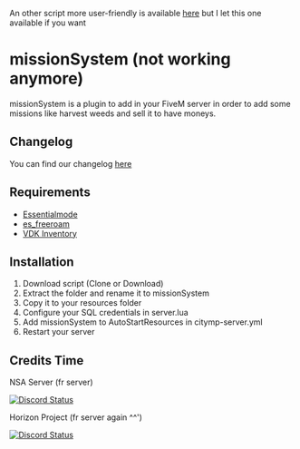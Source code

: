 An other script more user-friendly is available [here](https://forum.fivem.net/t/release-recolt-treatment-selling-jobs-system-v1-0/15465) but I let this one available if you want

# missionSystem (not working anymore)
missionSystem is a plugin to add in your FiveM server in order to add some missions like harvest weeds and sell it to have moneys.

## Changelog
You can find our changelog [here](CHANGELOG.md)

## Requirements
- [Essentialmode](https://github.com/kanersps/fivem-essentialmode)
- [es_freeroam](https://github.com/FiveM-Scripts/es_freeroam)
- [VDK Inventory](https://github.com/vodkhard/vdk_inventory)

## Installation
1. Download script (Clone or Download)
2. Extract the folder and rename it to missionSystem
3. Copy it to your resources folder
4. Configure your SQL credentials in server.lua
5. Add missionSystem to AutoStartResources in citymp-server.yml
6. Restart your server 

## Credits Time
NSA Server (fr server)

<a href="https://discord.gg/99AQ55E"><img alt="Discord Status" src="https://discordapp.com/api/guilds/257162536120614915/widget.png"></a>

Horizon Project (fr server again ^^')

<a href="https://discord.gg/btQzwvt"><img alt="Discord Status" src="https://discordapp.com/api/guilds/303627262199070720/widget.png"></a>
